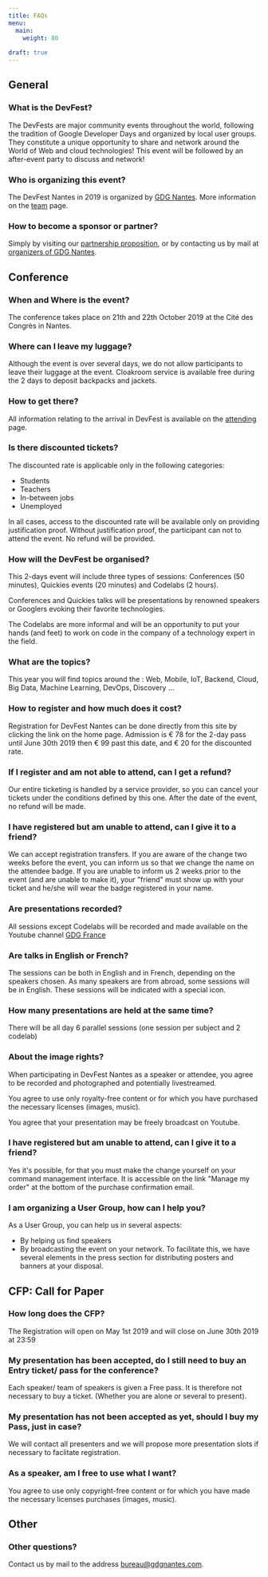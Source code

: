 ```yaml
---
title: FAQs
menu:
  main:
    weight: 80
    
draft: true
---
```


## General

### What is the DevFest?
The DevFests are major community events throughout the world, following the tradition of Google Developer Days and organized by local user groups. They constitute a unique opportunity to share and network around the World of Web and cloud technologies! This event will be followed by an after-event party to discuss and network!

### Who is organizing this event?
The DevFest Nantes in 2019 is organized by <a href='http://gdgnantes.com' target='_blank'>GDG Nantes</a>. More information on the [team](../team/) page.

### How to become a sponsor or partner?
Simply by visiting our <a href='https://drive.google.com/open?id=12jZAT4lXvkswDJcdrki1Re1-qnwyvXed' target='_blank'>partnership proposition</a>, or by contacting us by mail at <a href='mailto:bureau@gdgnantes.com'>organizers of GDG Nantes</a>.


## Conference

### When and Where is the event?
The conference takes place on 21th and 22th October 2019 at the Cité des Congrès in Nantes.

### Where can I leave my luggage?
Although the event is over several days, we do not allow participants to leave their luggage at the event. Cloakroom service is available free during the 2 days to deposit backpacks and jackets.

### How to get there?
All information relating to the arrival in DevFest is available on the [attending](../attending/) page.

### Is there discounted tickets?
The discounted rate is applicable only in the following categories:

 - Students
 - Teachers
 - In-between jobs
 - Unemployed

In all cases, access to the discounted rate will be available only on providing justification proof. Without justification proof, the participant can not to attend the event. No refund will be provided.

### How will the DevFest be organised?
This 2-days event will include three types of sessions: Conferences (50 minutes), Quickies events (20 minutes) and Codelabs (2 hours).

Conferences and Quickies talks will be presentations by renowned speakers or Googlers evoking their favorite technologies.

The Codelabs are more informal and will be an opportunity to put your hands (and feet) to work on code in the company of a technology expert in the field.

### What are the topics?
This year you will find topics around the : Web, Mobile, IoT, Backend, Cloud, Big Data, Machine Learning, DevOps, Discovery ...

### How to register and how much does it cost?
Registration for DevFest Nantes can be done directly from this site by clicking the link on the home page. Admission is € 78 for the 2-day pass until June 30th 2019 then € 99 past this date, and € 20 for the discounted rate.

### If I register and am not able to attend, can I get a refund?
Our entire ticketing is handled by a service provider, so you can cancel your tickets under the conditions defined by this one. After the date of the event, no refund will be made.

### I have registered but am unable to attend, can I give it to a friend?
We can accept registration transfers. If you are aware of the change two weeks before the event, you can inform us so that we change the name on the attendee badge. If you are unable to inform us 2 weeks prior to the event (and are unable to make it), your "friend" must show up with your ticket and he/she will wear the badge registered in your name.

### Are presentations recorded?
All sessions except Codelabs will be recorded and made available on the Youtube channel <a href='http://youtube.com/user/francegdg' target='_blank'>GDG France</a>

### Are talks in English or French?
The sessions can be both in English and in French, depending on the speakers chosen. As many speakers are from abroad, some sessions will be in English. These sessions will be indicated with a special icon.

### How many presentations are held at the same time?
There will be all day 6 parallel sessions (one session per subject and 2 codelab)

### About the image rights?
When participating in DevFest Nantes as a speaker or attendee, you agree to be recorded and photographed and potentially livestreamed.

You agree to use only royalty-free content or for which you have purchased the necessary licenses (images, music).

You agree that your presentation may be freely broadcast on Youtube.

### I have registered but am unable to attend, can I give it to a friend?
Yes it's possible, for that you must make the change yourself on your command management interface. It is accessible on the link "Manage my order" at the bottom of the purchase confirmation email.

### I am organizing a User Group, how can I help you?
As a User Group, you can help us in several aspects:

 - By helping us find speakers
 - By broadcasting the event on your network. To facilitate this, we have several elements in the press section for distributing posters and banners at your disposal.


## CFP: Call for Paper

### How long does the CFP?
The Registration will open on May 1st 2019 and will close on June 30th 2019 at 23:59

### My presentation has been accepted, do I still need to buy an Entry ticket/ pass for the conference?
Each speaker/ team of speakers is given a Free pass. It is therefore not necessary to buy a ticket. (Whether you are alone or several to present).

### My presentation has not been accepted as yet, should I buy my Pass, just in case?
We will contact all presenters and we will propose more presentation slots if necessary to faclitate registration.

### As a speaker, am I free to use what I want?
You agree to use only copyright-free content or for which you have made the necessary licenses purchases (images, music).


## Other

### Other questions?
Contact us by mail to the address <a href="mailto:bureau@gdgnantes.com">bureau@gdgnantes.com</a>.
